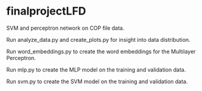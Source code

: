 # finalprojectLFD
SVM and perceptron network on COP file data.

Run analyze_data.py and create_plots.py for insight into data distribution.

Run word_embeddings.py to create the word embeddings for the Multilayer Perceptron.

Run mlp.py to create the MLP model on the training and validation data.

Run svm.py to create the SVM model on the training and validation data.
